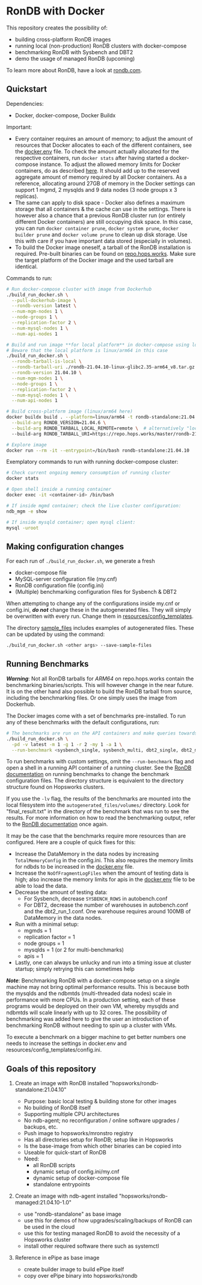 # RonDB with Docker

This repository creates the possibility of:
- building cross-platform RonDB images
- running local (non-production) RonDB clusters with docker-compose
- benchmarking RonDB with Sysbench and DBT2
- demo the usage of managed RonDB (upcoming)

To learn more about RonDB, have a look at [rondb.com](https://rondb.com).

## Quickstart

Dependencies:
- Docker, docker-compose, Docker Buildx

Important:
- Every container requires an amount of memory; to adjust the amount of resources that Docker allocates to each of the different containers, see the [docker.env](docker.env) file. To check the amount actually allocated for the respective containers, run `docker stats` after having started a docker-compose instance. To adjust the allowed memory limits for Docker containers, do as described [here](https://stackoverflow.com/a/44533437/9068781). It should add up to the reserved aggregate amount of memory required by all Docker containers. As a reference, allocating around 27GB of memory in the Docker settings can support 1 mgmd, 2 mysqlds and 9 data nodes (3 node groups x 3 replicas).
- The same can apply to disk space - Docker also defines a maximum storage that all containers & the cache can use in the settings. There is however also a chance that a previous RonDB cluster run (or entirely different Docker containers) are still occupying disk space. In this case, you can run `docker container prune`, `docker system prune`, `docker builder prune` and `docker volume prune` to clean up disk storage. Use this with care if you have important data stored (especially in volumes).
- To build the Docker image oneself, a tarball of the RonDB installation is required. Pre-built binaries can be found on [repo.hops.works](https://repo.hops.works/master). Make sure the target platform of the Docker image and the used tarball are identical.

Commands to run:
```bash
# Run docker-compose cluster with image from Dockerhub
./build_run_docker.sh \
  --pull-dockerhub-image \
  --rondb-version latest \
  --num-mgm-nodes 1 \
  --node-groups 1 \
  --replication-factor 2 \
  --num-mysql-nodes 1 \
  --num-api-nodes 1

# Build and run image **for local platform** in docker-compose using local RonDB tarball (download it first!)
# Beware that the local platform is linux/arm64 in this case
./build_run_docker.sh \
  --rondb-tarball-is-local \
  --rondb-tarball-uri ./rondb-21.04.10-linux-glibc2.35-arm64_v8.tar.gz \
  --rondb-version 21.04.10 \
  --num-mgm-nodes 1 \
  --node-groups 1 \
  --replication-factor 2 \
  --num-mysql-nodes 1 \
  --num-api-nodes 1

# Build cross-platform image (linux/arm64 here)
docker buildx build . --platform=linux/arm64 -t rondb-standalone:21.04.6 \
  --build-arg RONDB_VERSION=21.04.6 \
  --build-arg RONDB_TARBALL_LOCAL_REMOTE=remote \  # alternatively "local"
  --build-arg RONDB_TARBALL_URI=https://repo.hops.works/master/rondb-21.04.6-linux-glibc2.31-arm64_v8.tar.gz # alternatively a local file path

# Explore image
docker run --rm -it --entrypoint=/bin/bash rondb-standalone:21.04.10
```

Exemplatory commands to run with running docker-compose cluster:
```bash
# Check current ongoing memory consumption of running cluster
docker stats

# Open shell inside a running container
docker exec -it <container-id> /bin/bash

# If inside mgmd container; check the live cluster configuration:
ndb_mgm -e show

# If inside mysqld container; open mysql client:
mysql -uroot
```

## Making configuration changes

For each run of `./build_run_docker.sh`, we generate a fresh
- docker-compose file
- MySQL-server configuration file (my.cnf)
- RonDB configuration file (config.ini)
- (Multiple) benchmarking configuration files for Sysbench & DBT2

When attempting to change any of the configurations inside my.cnf or config.ini, ***do not*** change these in the autogenerated files. They will simply be overwritten with every run. Change them in [resources/config_templates](resources/config_templates).

The directory [sample_files](sample_files) includes examples of autogenerated files. These can be updated by using the command:

```bash
./build_run_docker.sh <other args> --save-sample-files
```

## Running Benchmarks

***Warning***: Not all RonDB tarballs for *ARM64* on repo.hops.works contain the benchmarking binaries/scripts. This will however change in the near future. It is on the other hand also possible to build the RonDB tarball from source, including the benchmarking files. Or one simply uses the image from Dockerhub.

The Docker images come with a set of benchmarks pre-installed. To run any of these benchmarks with the default configurations, run:

```bash
# The benchmarks are run on the API containers and make queries towards the mysqld containers; this means that both types are needed.
./build_run_docker.sh \
  -pd -v latest -m 1 -g 1 -r 2 -my 1 -a 1 \
  --run-benchmark <sysbench_single, sysbench_multi, dbt2_single, dbt2_multi>
```

To run benchmarks with custom settings, omit the `--run-benchmark` flag and open a shell in a running API container of a running cluster. See the [RonDB documentation](http://docs.rondb.com) on running benchmarks to change the benchmark configuration files. The directory structure is equivalent to the directory structure found on Hopsworks clusters.

If you use the `-lv` flag, the results of the benchmarks are mounted into the local filesystem into the `autogenerated_files/volumes/` directory. Look for "final_result.txt" in the directory of the benchmark that was run to see the results. For more information on how to read the benchmarking output, refer to the [RonDB documentation](http://docs.rondb.com) once again.

It may be the case that the benchmarks require more resources than are configured. Here are a couple of quick fixes for this:
- Increase the DataMemory in the data nodes by increasing `TotalMemoryConfig` in the config.ini. This also requires the memory limits for ndbds to be increased in the [docker.env](docker.env) file.
- Increase the `NoOfFragmentLogFiles` when the amount of testing data is high; also increase the memory limits for apis in the [docker.env](docker.env) file to be able to load the data.
- Decrease the amount of testing data:
  - For Sysbench, decrease `SYSBENCH_ROWS` in autobench.conf
  - For DBT2, decrease the number of warehouses in autobench.conf and the dbt2_run_1.conf. One warehouse requires around 100MB of DataMemory in the data nodes.
- Run with a minimal setup:
  - mgmds = 1
  - replication factor = 1
  - node groups = 1
  - mysqlds = 1 (or 2 for multi-benchmarks)
  - apis = 1
- Lastly, one can always be unlucky and run into a timing issue at cluster startup; simply retrying this can sometimes help

***Note***: Benchmarking RonDB with a docker-compose setup on a single machine may not bring optimal performance results. This is because both the mysqlds and the ndbmtds (multi-threaded data nodes) scale in performance with more CPUs. In a production setting, each of these programs would be deployed on their own VM, whereby mysqlds and ndbmtds will scale linearly with up to 32 cores. The possibility of benchmarking was added here to give the user an introduction of benchmarking RonDB without needing to spin up a cluster with VMs.

To execute a benchmark on a bigger machine to get better numbers one needs to increase the settings
in docker.env and resources/config_templates/config.ini.

## Goals of this repository

1. Create an image with RonDB installed "hopsworks/rondb-standalone:21.04.10"
   - Purpose: basic local testing & building stone for other images
   - No building of RonDB itself
   - Supporting multiple CPU architectures
   - No ndb-agent; no reconfiguration / online software upgrades / backups, etc.
   - Push image to hopsworks/mronstro registry
   - Has all directories setup for RonDB; setup like in Hopsworks
   - Is the base-image from which other binaries can be copied into
   - Useable for quick-start of RonDB
   - Need:
     - all RonDB scripts
     - dynamic setup of config.ini/my.cnf
     - dynamic setup of docker-compose file
     - standalone entrypoints

2. Create an image with ndb-agent installed "hopsworks/rondb-managed:21.04.10-1.0"
   - use "rondb-standalone" as base image
   - use this for demos of how upgrades/scaling/backups of RonDB can be used in the cloud
   - use this for testing managed RonDB to avoid the necessity of a Hopsworks cluster
   - install other required software there such as systemctl

3. Reference in ePipe as base image
    - create builder image to build ePipe itself
    - copy over ePipe binary into hopsworks/rondb
